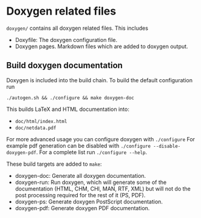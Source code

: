 Doxygen related files
=====================

`doxygen/` contains all doxygen related files.
This includes
- Doxyfile: The doxygen configuration file.
- Doxygen pages. Markdown files which are added to doxygen output.

## Build doxygen documentation

Doxygen is included into the build chain. To build the default configuration run
```
./autogen.sh && ./configure && make doxygen-doc
```
This builds LaTeX and HTML documentation into:
- `doc/html/index.html`
- `doc/netdata.pdf`

For more advanced usage you can configure doxygen with `./configure`
For example pdf generation can be disabled with `./configure --disable-doxygen-pdf`. 
For a complete list run `./configure --help`.

These build targets are added to `make`:
- doxygen-doc: Generate all doxygen documentation.
- doxygen-run: Run doxygen, which will generate some of the documentation (HTML, CHM, CHI, MAN, RTF, XML) but will not do the post processing required for the rest of it (PS, PDF).
- doxygen-ps: Generate doxygen PostScript documentation.
- doxygen-pdf: Generate doxygen PDF documentation.
